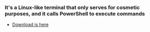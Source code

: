 ### It's a Linux-like terminal that only serves for cosmetic purposes, and it calls PowerShell to execute commands
- [Download is here](https://wzhtml.github.io/CD/MyShell.exe)
